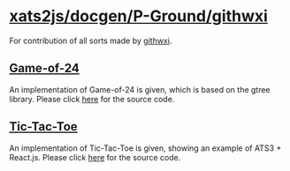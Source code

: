 # [xats2js/docgen/P-Ground/githwxi](https://github.com/xanadu-lang/xats2js/tree/master/docgen/P-Ground/githwxi)

For contribution of all sorts made by [githwxi](https://github.com/githwxi).

## [Game-of-24](./Game-of-24/2020-11-14)

An implementation of Game-of-24 is given, which is based on the gtree library.
Please click
[here](https://github.com/xanadu-lang/xats2js/tree/master/docgen/P-Ground/githwxi/Game-of-24)
for the source code.

## [Tic-Tac-Toe](./Tic-Tac-Toe/2020-12-27)

An implementation of Tic-Tac-Toe is given, showing an example of ATS3 + React.js.
Please click
[here](https://github.com/xanadu-lang/xats2js/tree/master/docgen/P-Ground/githwxi/Tic-Tac-Toe)
for the source code.